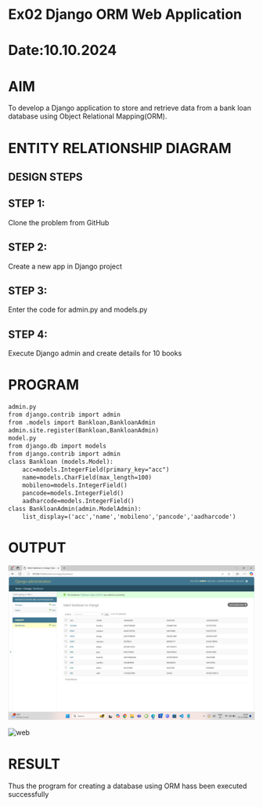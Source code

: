 # Ex02 Django ORM Web Application
# Date:10.10.2024
# AIM
To develop a Django application to store and retrieve data from a bank loan database using Object Relational Mapping(ORM).

# ENTITY RELATIONSHIP DIAGRAM
## DESIGN STEPS
## STEP 1:
Clone the problem from GitHub

## STEP 2:
Create a new app in Django project

## STEP 3:
Enter the code for admin.py and models.py

## STEP 4:
Execute Django admin and create details for 10 books

# PROGRAM
```
admin.py
from django.contrib import admin
from .models import Bankloan,BankloanAdmin
admin.site.register(Bankloan,BankloanAdmin)
model.py
from django.db import models
from django.contrib import admin
class Bankloan (models.Model):
    acc=models.IntegerField(primary_key="acc")
    name=models.CharField(max_length=100)
    mobileno=models.IntegerField()
    pancode=models.IntegerField()
    aadharcode=models.IntegerField()
class BankloanAdmin(admin.ModelAdmin):
    list_display=('acc','name','mobileno','pancode','aadharcode')
```
# OUTPUT
![alt text](<safii/safii/Screenshot (1).png>)

![web](https://github.com/user-attachments/assets/1106025f-aaee-494a-9591-4992395e5a3a)


# RESULT
Thus the program for creating a database using ORM hass been executed successfully
